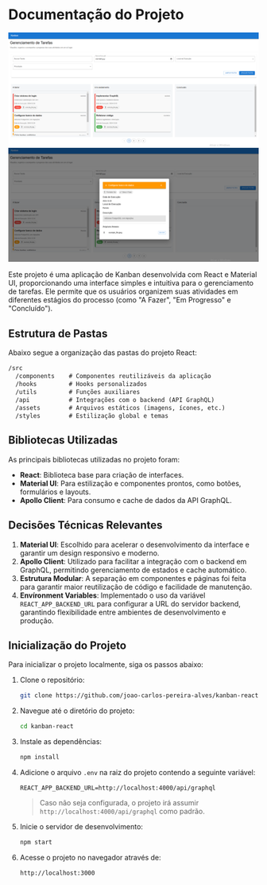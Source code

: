 # Documentação do Projeto

![Imagem principal do Kanban](readme_home_image.png)
![Imagem do modal da task](readme_modal_image.png)

Este projeto é uma aplicação de Kanban desenvolvida com React e Material UI, proporcionando uma interface simples e intuitiva para o gerenciamento de tarefas. Ele permite que os usuários organizem suas atividades em diferentes estágios do processo (como "A Fazer", "Em Progresso" e "Concluído").

## Estrutura de Pastas

Abaixo segue a organização das pastas do projeto React:

```
/src
  /components    # Componentes reutilizáveis da aplicação
  /hooks         # Hooks personalizados
  /utils         # Funções auxiliares
  /api           # Integrações com o backend (API GraphQL)
  /assets        # Arquivos estáticos (imagens, ícones, etc.)
  /styles        # Estilização global e temas
```

## Bibliotecas Utilizadas

As principais bibliotecas utilizadas no projeto foram:

- **React**: Biblioteca base para criação de interfaces.
- **Material UI**: Para estilização e componentes prontos, como botões, formulários e layouts.
- **Apollo Client**: Para consumo e cache de dados da API GraphQL.

## Decisões Técnicas Relevantes

1. **Material UI**: Escolhido para acelerar o desenvolvimento da interface e garantir um design responsivo e moderno.
2. **Apollo Client**: Utilizado para facilitar a integração com o backend em GraphQL, permitindo gerenciamento de estados e cache automático.
3. **Estrutura Modular**: A separação em componentes e páginas foi feita para garantir maior reutilização de código e facilidade de manutenção.
4. **Envíronment Variables**: Implementado o uso da variável `REACT_APP_BACKEND_URL` para configurar a URL do servidor backend, garantindo flexibilidade entre ambientes de desenvolvimento e produção.

## Inicialização do Projeto

Para inicializar o projeto localmente, siga os passos abaixo:

1. Clone o repositório:

   ```bash
   git clone https://github.com/joao-carlos-pereira-alves/kanban-react.git
   ```

2. Navegue até o diretório do projeto:

   ```bash
   cd kanban-react
   ```

3. Instale as dependências:

   ```bash
   npm install
   ```

4. Adicione o arquivo `.env` na raiz do projeto contendo a seguinte variável:

   ```env
   REACT_APP_BACKEND_URL=http://localhost:4000/api/graphql
   ```

   > Caso não seja configurada, o projeto irá assumir `http://localhost:4000/api/graphql` como padrão.

5. Inicie o servidor de desenvolvimento:

   ```bash
   npm start
   ```

6. Acesse o projeto no navegador através de:

   ```
   http://localhost:3000
   ```
